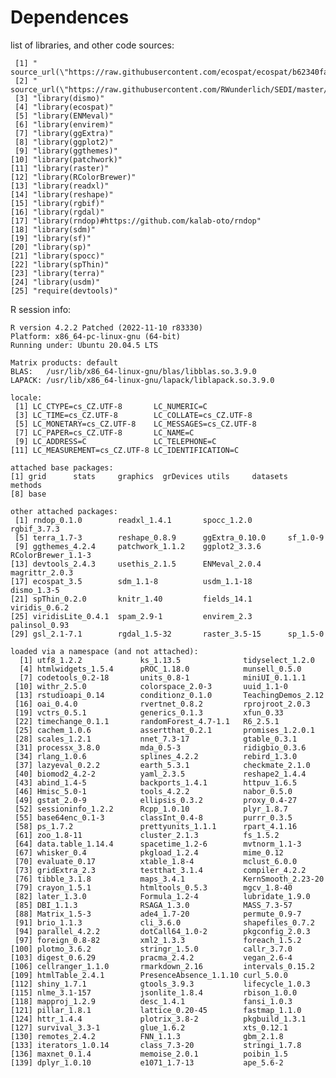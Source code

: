 Dependences
================

list of libraries, and other code sources:

     [1] "    source_url(\"https://raw.githubusercontent.com/ecospat/ecospat/b62340fa7e4f40fb731ec9f9533e60110cb0742d/ecospat/R/ecospat.boyce.R\")"
     [2] "    source_url(\"https://raw.githubusercontent.com/RWunderlich/SEDI/master/R/sedi.R\")"                                                  
     [3] "library(dismo)"                                                                                                                          
     [4] "library(ecospat)"                                                                                                                        
     [5] "library(ENMeval)"                                                                                                                        
     [6] "library(envirem)"                                                                                                                        
     [7] "library(ggExtra)"                                                                                                                        
     [8] "library(ggplot2)"                                                                                                                        
     [9] "library(ggthemes)"                                                                                                                       
    [10] "library(patchwork)"                                                                                                                      
    [11] "library(raster)"                                                                                                                         
    [12] "library(RColorBrewer)"                                                                                                                   
    [13] "library(readxl)"                                                                                                                         
    [14] "library(reshape)"                                                                                                                        
    [15] "library(rgbif)"                                                                                                                          
    [16] "library(rgdal)"                                                                                                                          
    [17] "library(rndop)#https://github.com/kalab-oto/rndop"                                                                                       
    [18] "library(sdm)"                                                                                                                            
    [19] "library(sf)"                                                                                                                             
    [20] "library(sp)"                                                                                                                             
    [21] "library(spocc)"                                                                                                                          
    [22] "library(spThin)"                                                                                                                         
    [23] "library(terra)"                                                                                                                          
    [24] "library(usdm)"                                                                                                                           
    [25] "require(devtools)"                                                                                                                       

R session info:

    R version 4.2.2 Patched (2022-11-10 r83330)
    Platform: x86_64-pc-linux-gnu (64-bit)
    Running under: Ubuntu 20.04.5 LTS

    Matrix products: default
    BLAS:   /usr/lib/x86_64-linux-gnu/blas/libblas.so.3.9.0
    LAPACK: /usr/lib/x86_64-linux-gnu/lapack/liblapack.so.3.9.0

    locale:
     [1] LC_CTYPE=cs_CZ.UTF-8       LC_NUMERIC=C              
     [3] LC_TIME=cs_CZ.UTF-8        LC_COLLATE=cs_CZ.UTF-8    
     [5] LC_MONETARY=cs_CZ.UTF-8    LC_MESSAGES=cs_CZ.UTF-8   
     [7] LC_PAPER=cs_CZ.UTF-8       LC_NAME=C                 
     [9] LC_ADDRESS=C               LC_TELEPHONE=C            
    [11] LC_MEASUREMENT=cs_CZ.UTF-8 LC_IDENTIFICATION=C       

    attached base packages:
    [1] grid      stats     graphics  grDevices utils     datasets  methods  
    [8] base     

    other attached packages:
     [1] rndop_0.1.0        readxl_1.4.1       spocc_1.2.0        rgbif_3.7.3       
     [5] terra_1.7-3        reshape_0.8.9      ggExtra_0.10.0     sf_1.0-9          
     [9] ggthemes_4.2.4     patchwork_1.1.2    ggplot2_3.3.6      RColorBrewer_1.1-3
    [13] devtools_2.4.3     usethis_2.1.5      ENMeval_2.0.4      magrittr_2.0.3    
    [17] ecospat_3.5        sdm_1.1-8          usdm_1.1-18        dismo_1.3-5       
    [21] spThin_0.2.0       knitr_1.40         fields_14.1        viridis_0.6.2     
    [25] viridisLite_0.4.1  spam_2.9-1         envirem_2.3        palinsol_0.93     
    [29] gsl_2.1-7.1        rgdal_1.5-32       raster_3.5-15      sp_1.5-0          

    loaded via a namespace (and not attached):
      [1] utf8_1.2.2             ks_1.13.5              tidyselect_1.2.0      
      [4] htmlwidgets_1.5.4      pROC_1.18.0            munsell_0.5.0         
      [7] codetools_0.2-18       units_0.8-1            miniUI_0.1.1.1        
     [10] withr_2.5.0            colorspace_2.0-3       uuid_1.1-0            
     [13] rstudioapi_0.14        conditionz_0.1.0       TeachingDemos_2.12    
     [16] oai_0.4.0              rvertnet_0.8.2         rprojroot_2.0.3       
     [19] vctrs_0.5.1            generics_0.1.3         xfun_0.33             
     [22] timechange_0.1.1       randomForest_4.7-1.1   R6_2.5.1              
     [25] cachem_1.0.6           assertthat_0.2.1       promises_1.2.0.1      
     [28] scales_1.2.1           nnet_7.3-17            gtable_0.3.1          
     [31] processx_3.8.0         mda_0.5-3              ridigbio_0.3.6        
     [34] rlang_1.0.6            splines_4.2.2          rebird_1.3.0          
     [37] lazyeval_0.2.2         earth_5.3.1            checkmate_2.1.0       
     [40] biomod2_4.2-2          yaml_2.3.5             reshape2_1.4.4        
     [43] abind_1.4-5            backports_1.4.1        httpuv_1.6.5          
     [46] Hmisc_5.0-1            tools_4.2.2            nabor_0.5.0           
     [49] gstat_2.0-9            ellipsis_0.3.2         proxy_0.4-27          
     [52] sessioninfo_1.2.2      Rcpp_1.0.10            plyr_1.8.7            
     [55] base64enc_0.1-3        classInt_0.4-8         purrr_0.3.5           
     [58] ps_1.7.2               prettyunits_1.1.1      rpart_4.1.16          
     [61] zoo_1.8-11             cluster_2.1.3          fs_1.5.2              
     [64] data.table_1.14.4      spacetime_1.2-6        mvtnorm_1.1-3         
     [67] whisker_0.4            pkgload_1.2.4          mime_0.12             
     [70] evaluate_0.17          xtable_1.8-4           mclust_6.0.0          
     [73] gridExtra_2.3          testthat_3.1.4         compiler_4.2.2        
     [76] tibble_3.1.8           maps_3.4.1             KernSmooth_2.23-20    
     [79] crayon_1.5.1           htmltools_0.5.3        mgcv_1.8-40           
     [82] later_1.3.0            Formula_1.2-4          lubridate_1.9.0       
     [85] DBI_1.1.3              RSAGA_1.3.0            MASS_7.3-57           
     [88] Matrix_1.5-3           ade4_1.7-20            permute_0.9-7         
     [91] brio_1.1.3             cli_3.6.0              shapefiles_0.7.2      
     [94] parallel_4.2.2         dotCall64_1.0-2        pkgconfig_2.0.3       
     [97] foreign_0.8-82         xml2_1.3.3             foreach_1.5.2         
    [100] plotmo_3.6.2           stringr_1.5.0          callr_3.7.0           
    [103] digest_0.6.29          pracma_2.4.2           vegan_2.6-4           
    [106] cellranger_1.1.0       rmarkdown_2.16         intervals_0.15.2      
    [109] htmlTable_2.4.1        PresenceAbsence_1.1.10 curl_5.0.0            
    [112] shiny_1.7.1            gtools_3.9.3           lifecycle_1.0.3       
    [115] nlme_3.1-157           jsonlite_1.8.4         rbison_1.0.0          
    [118] mapproj_1.2.9          desc_1.4.1             fansi_1.0.3           
    [121] pillar_1.8.1           lattice_0.20-45        fastmap_1.1.0         
    [124] httr_1.4.4             plotrix_3.8-2          pkgbuild_1.3.1        
    [127] survival_3.3-1         glue_1.6.2             xts_0.12.1            
    [130] remotes_2.4.2          FNN_1.1.3              gbm_2.1.8             
    [133] iterators_1.0.14       class_7.3-20           stringi_1.7.8         
    [136] maxnet_0.1.4           memoise_2.0.1          poibin_1.5            
    [139] dplyr_1.0.10           e1071_1.7-13           ape_5.6-2             
